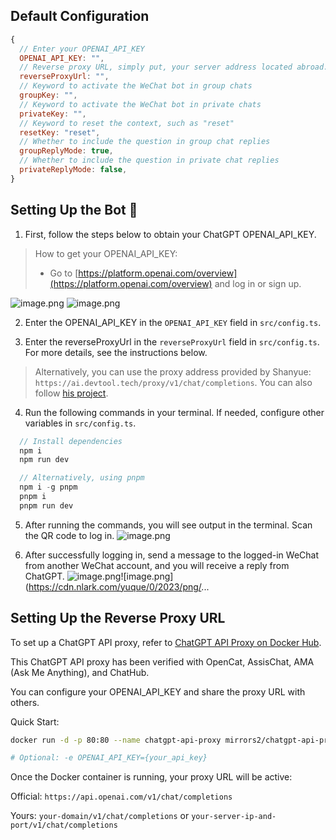 ## Default Configuration

```javascript
{
  // Enter your OPENAI_API_KEY
  OPENAI_API_KEY: "",
  // Reverse proxy URL, simply put, your server address located abroad. See README for more details.
  reverseProxyUrl: "",
  // Keyword to activate the WeChat bot in group chats
  groupKey: "",
  // Keyword to activate the WeChat bot in private chats
  privateKey: "",
  // Keyword to reset the context, such as "reset"
  resetKey: "reset",
  // Whether to include the question in group chat replies
  groupReplyMode: true,
  // Whether to include the question in private chat replies
  privateReplyMode: false,
}
```

## Setting Up the Bot 🤖

1. First, follow the steps below to obtain your ChatGPT OPENAI_API_KEY.

> How to get your OPENAI_API_KEY:
>
> - Go to [https://platform.openai.com/overview](https://platform.openai.com/overview) and log in or sign up.

![image.png](https://cdn.nlark.com/yuque/0/2023/png/2777249/1675413138418-d5df2543-bd37-41cc-a16c-505c5a38e88d.png)
![image.png](https://cdn.nlark.com/yuque/0/2023/png/2777249/1675413190188-4cf10947-ea7f-479d-9550-0dec9d40c0e2.png?x-oss-process=image%2Fresize%2Cw_1500%2Climit_0)

2. Enter the OPENAI_API_KEY in the `OPENAI_API_KEY` field in `src/config.ts`.

3. Enter the reverseProxyUrl in the `reverseProxyUrl` field in `src/config.ts`. For more details, see the instructions below.

> Alternatively, you can use the proxy address provided by Shanyue: `https://ai.devtool.tech/proxy/v1/chat/completions`. You can also follow [his project](https://github.com/shfshanyue/wechat-chatgpt).

4. Run the following commands in your terminal. If needed, configure other variables in `src/config.ts`.

```javascript
  // Install dependencies
  npm i
  npm run dev

  // Alternatively, using pnpm
  npm i -g pnpm
  pnpm i
  pnpm run dev
```

5. After running the commands, you will see output in the terminal. Scan the QR code to log in.
   ![image.png](https://cdn.nlark.com/yuque/0/2022/png/2777249/1670287138908-cc898c58-6e0a-488f-ae07-ae489508c1be.png#averageHue=%23484948&clientId=uf4023d0a-0da7-4&crop=0&crop=0&crop=1&crop=1&from=paste&height=442&id=ub5fee6b7&margin=%5Bobject%20Object%5D&name=image.png&originHeight=1200&originWidth=1660&originalType=binary&ratio=1&rotation=0&showTitle=false&size=492370&status=done&style=none&taskId=u233d9139-1ef5-42bf-9f44-354c6565862&title=&width=612)

6. After successfully logging in, send a message to the logged-in WeChat from another WeChat account, and you will receive a reply from ChatGPT.
   ![image.png](https://cdn.nlark.com/yuque/0/2022/png/2777249/1670288278607-73beed83-1a42-42db-8404-72ba60bf2c53.png#averageHue=%234d4e4d&clientId=uf4023d0a-0da7-4&crop=0&crop=0&crop=1&crop=1&from=paste&height=437&id=uff52651b&margin=%5Bobject%20Object%5D&name=image.png&originHeight=874&originWidth=1398&originalType=binary&ratio=1&rotation=0&showTitle=false&size=543479&status=done&style=none&taskId=ub5559ec7-30f8-4c07-a9f8-1445a659835&title=&width=699)![image.png](https://cdn.nlark.com/yuque/0/2023/png/...

## Setting Up the Reverse Proxy URL

To set up a ChatGPT API proxy, refer to [ChatGPT API Proxy on Docker Hub](https://hub.docker.com/r/mirrors2/chatgpt-api-proxy).

This ChatGPT API proxy has been verified with OpenCat, AssisChat, AMA (Ask Me Anything), and ChatHub.

You can configure your OPENAI_API_KEY and share the proxy URL with others.

Quick Start:

```bash
docker run -d -p 80:80 --name chatgpt-api-proxy mirrors2/chatgpt-api-proxy

# Optional: -e OPENAI_API_KEY={your_api_key}
```

Once the Docker container is running, your proxy URL will be active:

Official: `https://api.openai.com/v1/chat/completions`

Yours: `your-domain/v1/chat/completions` or `your-server-ip-and-port/v1/chat/completions`
